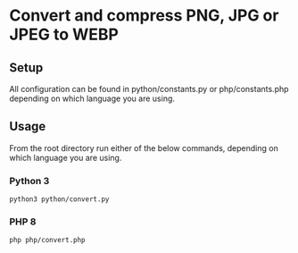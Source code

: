 # Convert and compress PNG, JPG or JPEG to WEBP

## Setup
All configuration can be found in python/constants.py or php/constants.php depending on which language you are using. 

## Usage
From the root directory run either of the below commands, depending on which language you are using.

### Python 3
```
python3 python/convert.py
```

### PHP 8
```
php php/convert.php
```
